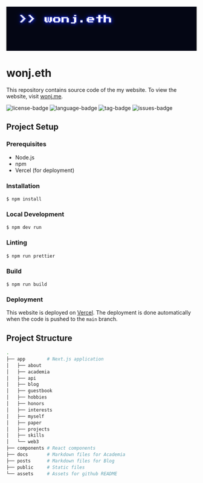 [![banner-img](assets/banner.png)](https://wonj.me)

# wonj.eth

This repository contains source code of the my website. To view the website, visit [wonj.me](https://wonj.me).

![license-badge](https://4.vercel.app/github/license/wonj1012/wonj.eth)
![language-badge](https://4.vercel.app/github/language/wonj1012/wonj.eth)
![tag-badge](https://4.vercel.app/github/tag/wonj1012/wonj.eth)
![issues-badge](https://4.vercel.app/github/issues/wonj1012/wonj.eth)

## Project Setup

### Prerequisites

- Node.js
- npm
- Vercel (for deployment)

### Installation

```
$ npm install
```

### Local Development

```
$ npm dev run
```

### Linting

```
$ npm run prettier
```

### Build

```
$ npm run build
```

### Deployment

This website is deployed on [Vercel](https://vercel.com). The deployment is done automatically when the code is pushed to the `main` branch.

## Project Structure

```bash
.
├── app        # Next.js application
│   ├── about
│   ├── academia
│   ├── api
│   ├── blog
│   ├── guestbook
│   ├── hobbies
│   ├── honors
│   ├── interests
│   ├── myself
│   ├── paper
│   ├── projects
│   ├── skills
│   └── web3
├── components # React components
├── docs       # Markdown files for Academia
├── posts      # Markdown files for Blog
├── public     # Static files
└── assets     # Assets for github README
```
